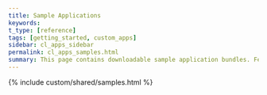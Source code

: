 ```yaml
---
title: Sample Applications
keywords:
t_type: [reference]
tags: [getting_started, custom_apps]
sidebar: cl_apps_sidebar
permalink: cl_apps_samples.html
summary: This page contains downloadable sample application bundles. Feel free to download, inspect, and modify any of these applications. Each application comes in a working state, and can be downloaded and immediately uploaded into your developer account.
---
```

{% include custom/shared/samples.html %}

